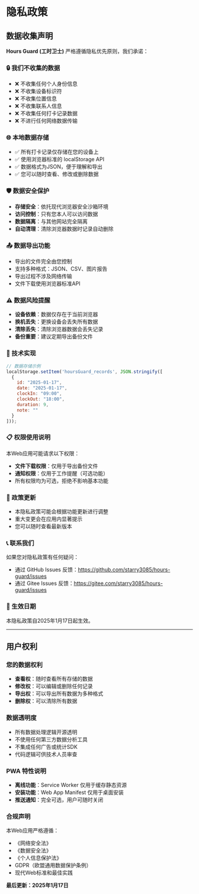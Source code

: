 # 隐私政策

## 数据收集声明

**Hours Guard (工时卫士)** 严格遵循隐私优先原则，我们承诺：

### 🔒 我们不收集的数据
- ❌ 不收集任何个人身份信息
- ❌ 不收集设备标识符
- ❌ 不收集位置信息
- ❌ 不收集联系人信息
- ❌ 不收集任何打卡记录数据
- ❌ 不进行任何网络数据传输

### 🌐 本地数据存储
- ✅ 所有打卡记录仅存储在您的设备上
- ✅ 使用浏览器标准的 localStorage API
- ✅ 数据格式为JSON，便于理解和导出
- ✅ 您可以随时查看、修改或删除数据

### 🛡️ 数据安全保护
- **存储安全**：依托现代浏览器安全沙箱环境
- **访问控制**：只有您本人可以访问数据
- **数据隔离**：与其他网站完全隔离
- **自动清理**：清除浏览器数据时记录自动删除

### 📤 数据导出功能
- 导出的文件完全由您控制
- 支持多种格式：JSON、CSV、图片报告
- 导出过程不涉及网络传输
- 文件下载使用浏览器标准API

### ⚠️ 数据风险提醒
- **设备依赖**：数据仅存在于当前浏览器
- **换机丢失**：更换设备会丢失所有数据
- **清除丢失**：清除浏览器数据会丢失记录
- **备份重要**：建议定期导出备份文件

### 🔧 技术实现
```javascript
// 数据存储示例
localStorage.setItem('hoursGuard_records', JSON.stringify([
  {
    id: "2025-01-17",
    date: "2025-01-17",
    clockIn: "09:00",
    clockOut: "18:00",
    duration: 9,
    note: ""
  }
]));
```

### 📋 权限使用说明
本Web应用可能请求以下权限：
- **文件下载权限**：仅用于导出备份文件
- **通知权限**：仅用于工作提醒（可选功能）
- 所有权限均为可选，拒绝不影响基本功能

### 🔄 政策更新
- 本隐私政策可能会根据功能更新进行调整
- 重大变更会在应用内显著提示
- 您可以随时查看最新版本

### 📞 联系我们
如果您对隐私政策有任何疑问：
- 通过 GitHub Issues 反馈：https://github.com/starry3085/hours-guard/issues
- 通过 Gitee Issues 反馈：https://gitee.com/starry3085/hours-guard/issues

### 📅 生效日期
本隐私政策自2025年1月17日起生效。

---

## 用户权利

### 您的数据权利
- **查看权**：随时查看所有存储的数据
- **修改权**：可以编辑或删除任何记录
- **导出权**：可以导出所有数据为多种格式
- **删除权**：可以清除所有数据

### 数据透明度
- 所有数据处理逻辑开源透明
- 不使用任何第三方数据分析工具
- 不集成任何广告或统计SDK
- 代码逻辑可供技术人员审查

### PWA 特性说明
- **离线功能**：Service Worker 仅用于缓存静态资源
- **安装功能**：Web App Manifest 仅用于桌面安装
- **推送通知**：完全可选，用户可随时关闭

### 合规声明
本Web应用严格遵循：
- 《网络安全法》
- 《数据安全法》
- 《个人信息保护法》
- GDPR（欧盟通用数据保护条例）
- 现代Web标准和最佳实践

**最后更新：2025年1月17日**